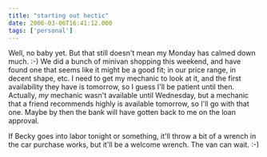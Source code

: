 ```yaml
---
title: "starting out hectic"
date: 2006-03-06T16:41:12.000
tags: ['personal']
---
```


Well, no baby yet. But that still doesn't mean my Monday has calmed down much. :-) We did a bunch of minivan shopping this weekend, and have found one that seems like it might be a good fit; in our price range, in decent shape, etc. I need to get my mechanic to look at it, and the first availability they have is tomorrow, so I guess I'll be patient until then. Actually, _my_ mechanic wasn't available until Wednesday, but a mechanic that a friend recommends highly is available tomorrow, so I'll go with that one. Maybe by then the bank will have gotten back to me on the loan approval.

If Becky goes into labor tonight or something, it'll throw a bit of a wrench in the car purchase works, but it'll be a welcome wrench. The van can wait. :-)
